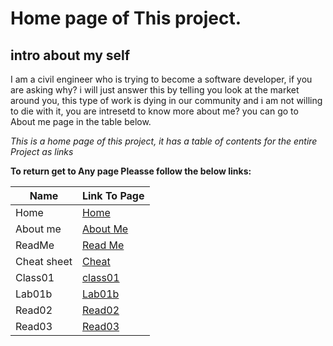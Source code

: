 # Home page of This project.

## intro about my self

I am a civil engineer who is trying to become a software developer, if you are asking why? i will just answer this by telling you look at the market around you, this type of work is dying in our community and i am not willing to die with it, you are intresetd to know more about me? you can go to About me page in the table below.

*This is a home page of this project, it has a table of contents for the entire Project as links*

**To return get to Any page Pleasse follow the below links:**


| Name        | Link To Page |
| ----------- | ----------- |
| Home        | [Home](https://sayefdeen.github.io/reading-notes/home)|
| About me    | [About Me](https://sayefdeen.github.io/reading-notes/Aboutme)|
| ReadMe      | [Read Me](https://sayefdeen.github.io/reading-notes/)        |
| Cheat sheet | [Cheat](https://sayefdeen.github.io/reading-notes/cheat-sheets) |
| Class01     | [class01](https://sayefdeen.github.io/reading-notes/class01)    |
| Lab01b      | [Lab01b](https://sayefdeen.github.io/reading-notes/Lab01b)    |
| Read02      | [Read02](https://sayefdeen.github.io/reading-notes/Read02)    |
| Read03      | [Read03](https://sayefdeen.github.io/reading-notes/Read03)    |

